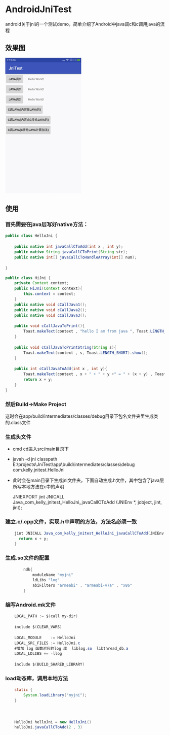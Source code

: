 # AndroidJniTest

android关于jni的一个测试demo，简单介绍了Android中java调c和c调用java的流程

## 效果图

![pic](https://github.com/zongkaili/AndroidJniTest/blob/master/screenshot/jnitest.gif)

## 使用

### 首先需要在java层写好native方法：
```java
public class HelloJni {

    public native int javaCallCToAdd(int x , int y);
    public native String javaCallCToPrint(String str);
    public native int[] javaCallCToHandleArray(int[] num);

}
```

```java
public class HiJni {
    private Context context;
    public HiJni(Context context){
        this.context = context;
    }
    public native void cCallJava1();
    public native void cCallJava2();
    public native void cCallJava3();

    public void cCallJavaToPrint(){
        Toast.makeText(context , "hello I am from java ", Toast.LENGTH_SHORT).show();
    }

    public void cCallJavaToPrintString(String s){
        Toast.makeText(context , s, Toast.LENGTH_SHORT).show();
    }

    public int cCallJavaToAdd(int x , int y){
        Toast.makeText(context , x + " + " + y +" = " + (x + y) , Toast.LENGTH_SHORT).show();
        return x + y;
    }
}
```
### 然后Build->Make Project
这时会在app/build/intermediates/classes/debug目录下包名文件夹里生成类的.class文件

### 生成头文件
 - cmd cd进入src/main目录下
 - javah -d jni classpath  E:\projects\JniTest\app\build\intermediates\classes\debug com.kelly.jnitest.HelloJni
 - 此时会在main目录下生成jni文件夹，下面自动生成.h文件，其中包含了java层所写本地方法在c中的声明
 
    JNIEXPORT jint JNICALL Java_com_kelly_jnitest_HelloJni_javaCallCToAdd
    (JNIEnv *, jobject, jint, jint);
    
 
### 建立.c/.cpp文件，实现.h中声明的方法，方法名必须一致
```java
    jint JNICALL Java_com_kelly_jnitest_HelloJni_javaCallCToAdd(JNIEnv * env , jobject obj, jint x, jint y){
      return x + y;
    }
```
 
### 生成.so文件的配置 
```java
        ndk{
            moduleName "myjni"
            ldLibs "log"
            abiFilters "armeabi" , "armeabi-v7a" , "x86"
        }
```

### 编写Android.mk文件
```java
    LOCAL_PATH := $(call my-dir)  
    
    include $(CLEAR_VARS)  
    
    LOCAL_MODULE    := HelloJni  
    LOCAL_SRC_FILES := HelloJni.c   
    #增加 log 函数对应的log 库  liblog.so  libthread_db.a  
    LOCAL_LDLIBS += -llog  
    
    include $(BUILD_SHARED_LIBRARY) 
```

### load动态库，调用本地方法
```java
    static {
        System.loadLibrary("myjni");
    }
    
    

    HelloJni helloJni = new HelloJni()
    helloJni.javaCallCToAdd(2 , 3)
```


